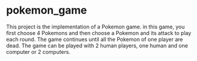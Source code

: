 # pokemon_game
This project is the implementation of a Pokemon game. in this game, you first choose 4 Pokemons and then choose a Pokemon and its attack to play each round. The game continues until all the Pokemon of one player are dead. 
The game can be played with 2 human players, one human and one computer or 2 computers.